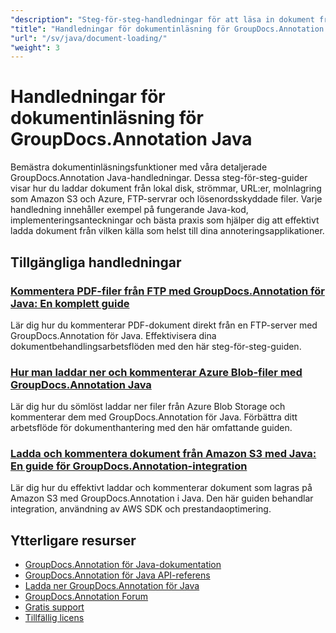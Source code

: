 ```yaml
---
"description": "Steg-för-steg-handledningar för att läsa in dokument från olika källor med GroupDocs.Annotation för Java."
"title": "Handledningar för dokumentinläsning för GroupDocs.Annotation Java"
"url": "/sv/java/document-loading/"
"weight": 3
---
```


# Handledningar för dokumentinläsning för GroupDocs.Annotation Java

Bemästra dokumentinläsningsfunktioner med våra detaljerade GroupDocs.Annotation Java-handledningar. Dessa steg-för-steg-guider visar hur du laddar dokument från lokal disk, strömmar, URL:er, molnlagring som Amazon S3 och Azure, FTP-servrar och lösenordsskyddade filer. Varje handledning innehåller exempel på fungerande Java-kod, implementeringsanteckningar och bästa praxis som hjälper dig att effektivt ladda dokument från vilken källa som helst till dina annoteringsapplikationer.

## Tillgängliga handledningar

### [Kommentera PDF-filer från FTP med GroupDocs.Annotation för Java: En komplett guide](./annotate-pdf-ftp-groupdocs-java/)
Lär dig hur du kommenterar PDF-dokument direkt från en FTP-server med GroupDocs.Annotation för Java. Effektivisera dina dokumentbehandlingsarbetsflöden med den här steg-för-steg-guiden.

### [Hur man laddar ner och kommenterar Azure Blob-filer med GroupDocs.Annotation Java](./download-annotate-azure-blob-groupdocs-java/)
Lär dig hur du sömlöst laddar ner filer från Azure Blob Storage och kommenterar dem med GroupDocs.Annotation för Java. Förbättra ditt arbetsflöde för dokumenthantering med den här omfattande guiden.

### [Ladda och kommentera dokument från Amazon S3 med Java: En guide för GroupDocs.Annotation-integration](./annotate-documents-amazon-s3-java-groupdocs/)
Lär dig hur du effektivt laddar och kommenterar dokument som lagras på Amazon S3 med GroupDocs.Annotation i Java. Den här guiden behandlar integration, användning av AWS SDK och prestandaoptimering.

## Ytterligare resurser

- [GroupDocs.Annotation för Java-dokumentation](https://docs.groupdocs.com/annotation/java/)
- [GroupDocs.Annotation för Java API-referens](https://reference.groupdocs.com/annotation/java/)
- [Ladda ner GroupDocs.Annotation för Java](https://releases.groupdocs.com/annotation/java/)
- [GroupDocs.Annotation Forum](https://forum.groupdocs.com/c/annotation)
- [Gratis support](https://forum.groupdocs.com/)
- [Tillfällig licens](https://purchase.groupdocs.com/temporary-license/)
